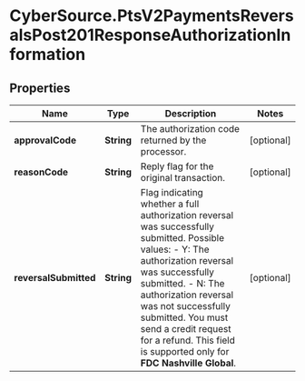 # CyberSource.PtsV2PaymentsReversalsPost201ResponseAuthorizationInformation

## Properties
Name | Type | Description | Notes
------------ | ------------- | ------------- | -------------
**approvalCode** | **String** | The authorization code returned by the processor. | [optional] 
**reasonCode** | **String** | Reply flag for the original transaction. | [optional] 
**reversalSubmitted** | **String** | Flag indicating whether a full authorization reversal was successfully submitted.  Possible values: - Y: The authorization reversal was successfully submitted. - N: The authorization reversal was not successfully submitted. You must send a credit request for a refund.  This field is supported only for **FDC Nashville Global**.  | [optional] 


